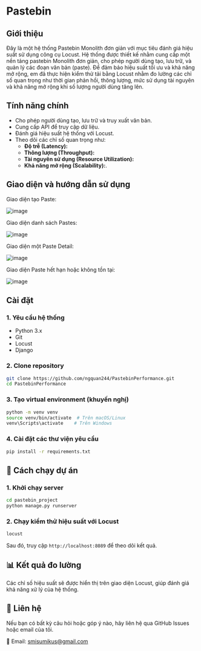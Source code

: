 # Pastebin

## Giới thiệu
Đây là một hệ thống Pastebin Monolith đơn giản với mục tiêu đánh giá hiệu suất sử dụng công cụ Locust. Hệ thống được thiết kế nhằm cung cấp một nền tảng pastebin Monolith đơn giản, cho phép người dùng tạo, lưu trữ, và quản lý các đoạn văn bản (paste). Để đảm bảo hiệu suất tối ưu và khả năng mở rộng, em đã thực hiện kiểm thử tải bằng Locust nhằm đo lường các chỉ số quan trọng như thời gian phản hồi, thông lượng, mức sử dụng tài nguyên và khả năng mở rộng khi số lượng người dùng tăng lên.

## Tính năng chính
- Cho phép người dùng tạo, lưu trữ và truy xuất văn bản.
- Cung cấp API để truy cập dữ liệu.
- Đánh giá hiệu suất hệ thống với Locust.
- Theo dõi các chỉ số quan trọng như:
  - **Độ trễ (Latency):**
  - **Thông lượng (Throughput):** 
  - **Tài nguyên sử dụng (Resource Utilization):** 
  - **Khả năng mở rộng (Scalability):**.
##  Giao diện và hướng dẫn sử dụng
Giao diện tạo Paste:

![image](https://github.com/user-attachments/assets/cc04c4bd-df75-4bed-ad24-50b1a25b4096)

Giao diện danh sách Pastes:

![image](https://github.com/user-attachments/assets/dd790514-63e2-4dfa-b451-3a60fe763a82)

Giao diện một Paste Detail:

![image](https://github.com/user-attachments/assets/2bdb8f99-632a-4658-a579-6d8ae7f63066)

Giao diện Paste hết hạn hoặc không tồn tại:

![image](https://github.com/user-attachments/assets/094b574f-da0f-49cb-8cf0-1be5d0bd6ca5)


##  Cài đặt

### 1. Yêu cầu hệ thống
- Python 3.x
- Git
- Locust
- Django

### 2. Clone repository
```bash
git clone https://github.com/ngquan244/PastebinPerformance.git
cd PastebinPerformance
```

### 3. Tạo virtual environment (khuyến nghị)
```bash
python -m venv venv
source venv/bin/activate  # Trên macOS/Linux
venv\Scripts\activate    # Trên Windows
```

### 4. Cài đặt các thư viện yêu cầu
```bash
pip install -r requirements.txt
```

## 🚦 Cách chạy dự án

### 1. Khởi chạy server
```bash
cd pastebin_project
python manage.py runserver   
```

### 2. Chạy kiểm thử hiệu suất với Locust
```bash
locust
```
Sau đó, truy cập `http://localhost:8089` để theo dõi kết quả.

## 📊 Kết quả đo lường
Các chỉ số hiệu suất sẽ được hiển thị trên giao diện Locust, giúp đánh giá khả năng xử lý của hệ thống.

## 📌 Liên hệ
Nếu bạn có bất kỳ câu hỏi hoặc góp ý nào, hãy liên hệ qua GitHub Issues hoặc email của tôi.

📧 Email: smisumikus@gmail.com

